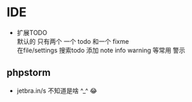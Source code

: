 IDE 
==========

-  扩展TODO  
    默认的 只有两个 一个 todo 和一个 fixme  
    在file/settings  搜索todo  添加 note info warning 等常用 警示


## phpstorm

- jetbra.in/s
不知道是啥 ^_^ 😂